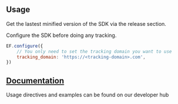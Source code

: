 ## Usage

Get the lastest minified version of the SDK via the release section.

Configure the SDK before doing any tracking.

```javascript
EF.configure({
    // You only need to set the tracking domain you want to use
    tracking_domain: 'https://<tracking-domain>.com',
})
```

## [Documentation](https://developers.everflow.io/docs/everflow-sdk)
Usage directives and examples can be found on our developer hub
